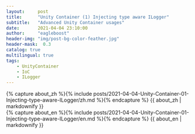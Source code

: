 ```yaml
---
layout:     post
title:      "Unity Container (1) Injecting type aware ILogger"
subtitle:   "Advanced Unity Container usages"
date:       2021-04-04 23:10:00
author:     "eagleboost"
header-img: "img/post-bg-color-feather.jpg"
header-mask:  0.3
catalog: true
multilingual: true
tags:
    - UnityContainer
    - IoC
    - ILogger
---
```


<!-- Chinese Version -->
<div class="zh post-container">
    {% capture about_zh %}{% include posts/2021-04-04-Unity-Container-01-Injecting-type-aware-ILogger/zh.md %}{% endcapture %}
    {{ about_zh | markdownify }}
</div>

<!-- English Version -->
<div class="en post-container">
    {% capture about_en %}{% include posts/2021-04-04-Unity-Container-01-Injecting-type-aware-ILogger/en.md %}{% endcapture %}
    {{ about_en | markdownify }}
</div>